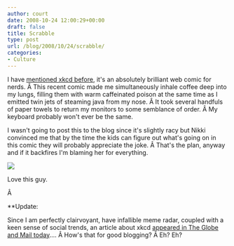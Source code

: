 ```yaml
---
author: court
date: 2008-10-24 12:00:29+00:00
draft: false
title: Scrabble
type: post
url: /blog/2008/10/24/scrabble/
categories:
- Culture
---
```


I have [mentioned xkcd before](http://www.vallentyne.com/blog/2008/08/07/frustration/), it's an absolutely brilliant web comic for nerds. Â This recent comic made me simultaneously inhale coffee deep into my lungs, filling them with warm caffeinated poison at the same time as I emitted twin jets of steaming java from my nose. Â It took several handfuls of paper towels to return my monitors to some semblance of order. Â My keyboard probably won't ever be the same.

I wasn't going to post this to the blog since it's slightly racy but Nikki convinced me that by the time the kids can figure out what's going on in this comic they will probably appreciate the joke. Â That's the plan, anyway and if it backfires I'm blaming her for everything.

[![](http://imgs.xkcd.com/comics/scrabble.png)
](http://imgs.xkcd.com/comics/scrabble.png)

Love this guy.

Â 

**Update:

Since I am perfectly clairvoyant, have infallible meme radar, coupled with a keen sense of social trends, an article about xkcd [appeared in The Globe and Mail today](http://www.theglobeandmail.com/servlet/story/RTGAM.20081023.wgtweb24/BNStory/Technology/?page=rss&id=RTGAM.20081023.wgtweb24).... Â How's that for good blogging? Â Eh? Eh?

